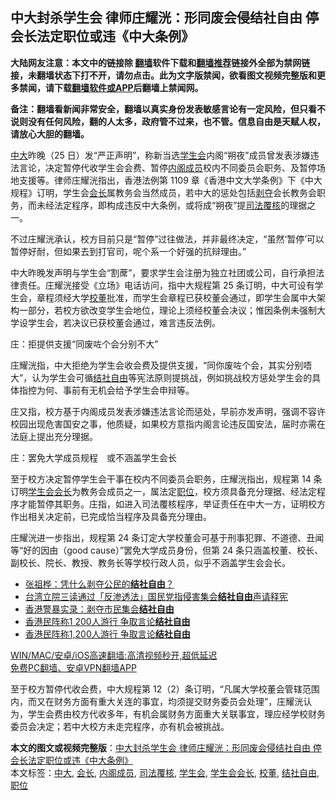  <h2>中大封杀学生会 律师庄耀洸：形同废会侵结社自由 停会长法定职位或违《中大条例》</h2> <p class="notice"><b>大陆网友注意：本文中的链接除 <a href="https://github.com/bannedbook/fanqiang" >翻墙</a>软件下载和<a href="https://github.com/killgcd/justmysocks/blob/master/README.md">翻墙推荐</a>链接外全部为禁网链接，未翻墙状态下打不开，请勿点击。此为文字版禁闻，欲看图文视频完整版和更多禁闻，请下载<a href="https://github.com/bannedbook/fanqiang">翻墙软件或APP</a>后翻墙上禁闻网。</p><p>备注：翻墙看新闻非常安全，翻墙以真实身份发表敏感言论有一定风险，但只看不说则没有任何风险，翻的人太多，政府管不过来，也不管。信息自由是天赋人权，请放心大胆的翻墙。</b></p>  <div class="entry">  <p><a href="https://www.bannedbook.org/bnews/tag/%E4%B8%AD%E5%A4%A7/" class="st_tag internal_tag" rel="tag" title="标签 中大 下的日志">中大</a>昨晚（25 日）发“严正声明”，称新当选<a href="https://www.bannedbook.org/bnews/tag/%E5%AD%A6%E7%94%9F%E4%BC%9A/" class="st_tag internal_tag" rel="tag" title="标签 学生会 下的日志">学生会</a>内阁“朔夜”成员曾发表涉嫌违法言论，决定暂停代收学生会会费、暂停<a href="https://www.bannedbook.org/bnews/tag/%e5%86%85%e9%98%81%e6%88%90%e5%91%98/" class="st_tag internal_tag" rel="tag" title="标签 内阁成员 下的日志">内阁成员</a>校内不同委员会职务、及暂停场地支援等。律师庄耀洸指出，香港法例第 1109 章《香港中文大学条例》下《中大规程》订明，学生会<a href="https://www.bannedbook.org/bnews/tag/%E4%BC%9A%E9%95%BF/" class="st_tag internal_tag" rel="tag" title="标签 会长 下的日志">会长</a>属教务会当然成员，若中大的惩处包括<span class='wp_keywordlink'><a href="https://www.bannedbook.org/forum2/topic21.html" title="《剥夺》 黄建民 著" target="_blank">剥夺</a></span>会长教务会职务，而未经法定程序，即构成违反中大条例，或将成“朔夜”提<a href="https://www.bannedbook.org/bnews/tag/%e5%8f%b8%e6%b3%95%e8%a6%86%e6%a0%b8/" class="st_tag internal_tag" rel="tag" title="标签 司法覆核 下的日志">司法覆核</a>的理据之一。</p> <p>不过庄耀洸承认，校方目前只是“暂停”过往做法，并非最终决定，“虽然‘暂停’可以暂停好耐，但如果去到打官司，呢个系一个好强的抗辩理由。”</p> <p>中大昨晚发声明与学生会“割蓆”，要求学生会注册为独立社团或公司，自行承担法律责任。庄耀洸接受《立场》电话访问，指中大规程第 25 条订明，中大可设有学生会，章程须经大学<a href="https://www.bannedbook.org/bnews/tag/%E6%A0%A1%E8%91%A3/" class="st_tag internal_tag" rel="tag" title="标签 校董 下的日志">校董</a>批准，而学生会章程已获校董会通过，即学生会属中大架构一部分，若校方欲改变学生会地位，理论上须经校董会决议；惟因条例未强制大学设学生会，若决议已获校董会通过，难言违反法例。</p>  <p>庄：拒提供支援“同废咗个会分别不大”</p> <p>庄耀洸指，中大拒绝为学生会收会费及提供支援，“同你废咗个会，其实分别唔大”，认为学生会可循<a href="https://www.bannedbook.org/bnews/tag/%E7%BB%93%E7%A4%BE%E8%87%AA%E7%94%B1/" class="st_tag internal_tag" rel="tag" title="标签 结社自由 下的日志">结社自由</a>等宪法原则提挑战，例如挑战校方惩处学生会的具体指控为何、事前有无机会给予学生会申辩等。</p> <p>庄又指，校方基于内阁成员发表涉嫌违法言论而惩处，早前亦发声明，强调不容许校园出现危害国安之事，他质疑，如果校方意指内阁言论违反国安法，届时亦需在法庭上提出充分理据。</p>  <p>庄：罢免大学成员规程　或不涵盖学生会长</p> <p>至于校方决定暂停学生会干事在校内不同委员会职务，庄耀洸指出，规程第 14 条订明<a href="https://www.bannedbook.org/bnews/tag/%E5%AD%A6%E7%94%9F%E4%BC%9A%E4%BC%9A%E9%95%BF/" class="st_tag internal_tag" rel="tag" title="标签 学生会会长 下的日志">学生会会长</a>为教务会成员之一，属法定<a href="https://www.bannedbook.org/bnews/tag/%E8%81%8C%E4%BD%8D/" class="st_tag internal_tag" rel="tag" title="标签 职位 下的日志">职位</a>，校方须具备充分理据、经法定程序才能暂停其职务。庄指，如进入司法覆核程序，举证责任在中大一方，证明校方作出相关决定前，已完成恰当程序及具备充分理由。</p> <p>庄耀洸进一步指出，规程第 24 条订定大学校董会可基于刑事犯罪、不道德、丑闻等“好的因由（good cause）”罢免大学成员身份，但第 24 条只涵盖校董、校长、副校长、院长、教授、教务长等学校行政人员，似乎不涵盖学生会会长。</p>  <ul class='op-related-articles' title='相关阅读'> <li><a href='https://www.bannedbook.org/bnews/renquan/xgmyd/20200625/1350299.html' target='_blank'>张祖桦：凭什么剥夺公民的<b>结社自由</b>？</a></li> <li><a href='https://www.bannedbook.org/bnews/taiwannews/20191231/1251091.html' target='_blank'>台湾立院三读通过「反渗透法」国民党指侵害集会<b>结社自由</b>声请释宪</a></li> <li><a href='https://www.bannedbook.org/bnews/cnnews/hknews/20191102/1222887.html' target='_blank'>香港警暴实录：剥夺市民集会<b>结社自由</b></a></li> <li><a href='https://www.bannedbook.org/bnews/taiwannews/20180723/975759.html' target='_blank'>香港民阵称1 200人游行 争取言论<b>结社自由</b></a></li> <li><a href='https://www.bannedbook.org/bnews/worldnews/20180723/975728.html' target='_blank'>香港民阵称1,200人游行 争取言论<b>结社自由</b></a></li> </ul> <p class="texttj"> <a href="https://github.com/bannedbook/fanqiang/wiki/V2ray%E6%9C%BA%E5%9C%BA" target="_blank">WIN/MAC/安卓/iOS高速翻墙:高清视频秒开,超低延迟</a><br/> <a href="https://github.com/bannedbook/fanqiang/wiki/%E7%A6%81%E9%97%BB%E7%BD%91%E5%AE%89%E5%8D%93%E7%BF%BB%E5%A2%99%E6%96%B0%E9%97%BBAPP" target="_blank">免费PC翻墙、安卓VPN翻墙APP</a></p><p>至于校方暂停代收会费，中大规程第 12（2）条订明，“凡属大学校董会管辖范围内，而又在财务方面有重大关连的事宜，均须提交财务委员会处理”，庄耀洸认为，学生会费由校方代收多年，有机会属财务方面重大关联事宜，理应经学校财务委员会决定；若中大校方未走完程序，亦有机会被挑战。</p><a name='sharetosocial'></a>       <div><b>本文的图文或视频完整版</b>：<a href='https://www.bannedbook.org/bnews/comments/20210227/1494643.html'>中大封杀学生会 律师庄耀洸：形同废会侵结社自由 停会长法定职位或违《中大条例》</a></div>  </div><!--END ENTRY--> <div class="postfooter"> <div>本文标签：<a href="https://www.bannedbook.org/bnews/tag/%E4%B8%AD%E5%A4%A7/" rel="tag">中大</a>, <a href="https://www.bannedbook.org/bnews/tag/%E4%BC%9A%E9%95%BF/" rel="tag">会长</a>, <a href="https://www.bannedbook.org/bnews/tag/%e5%86%85%e9%98%81%e6%88%90%e5%91%98/" rel="tag">内阁成员</a>, <a href="https://www.bannedbook.org/bnews/tag/%e5%8f%b8%e6%b3%95%e8%a6%86%e6%a0%b8/" rel="tag">司法覆核</a>, <a href="https://www.bannedbook.org/bnews/tag/%E5%AD%A6%E7%94%9F%E4%BC%9A/" rel="tag">学生会</a>, <a href="https://www.bannedbook.org/bnews/tag/%E5%AD%A6%E7%94%9F%E4%BC%9A%E4%BC%9A%E9%95%BF/" rel="tag">学生会会长</a>, <a href="https://www.bannedbook.org/bnews/tag/%E6%A0%A1%E8%91%A3/" rel="tag">校董</a>, <a href="https://www.bannedbook.org/bnews/tag/%E7%BB%93%E7%A4%BE%E8%87%AA%E7%94%B1/" rel="tag">结社自由</a>, <a href="https://www.bannedbook.org/bnews/tag/%E8%81%8C%E4%BD%8D/" rel="tag">职位</a></div>  </div><!--END POSTFOOTER--> 